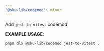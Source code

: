 ```yaml
---
'@sku-lib/codemod': minor
---
```


Add `jest-to-vitest` codemod

**EXAMPLE USAGE**:

```sh
pnpm dlx @sku-lib/codemod jest-to-vitest .
```
